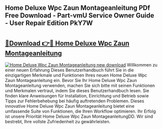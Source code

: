 ## Home Deluxe Wpc Zaun Montageanleitung PDf Free Download - Part-vmU Service Owner Guide - User Repair Edition PkY7W

# <h2><a href="http://df6sp6.blite.top/?on=Home+Deluxe+Wpc+Zaun+Montageanleitung">🔗Download 👉🔴 Home Deluxe Wpc Zaun Montageanleitung</a></h2>

[![Home Deluxe Wpc Zaun Montageanleitung new download](https://i.imgur.com/lujVjoI.png)](http://df6sp6.blite.top/?on=Home+Deluxe+Wpc+Zaun+Montageanleitung)
Willkommen zu einer neuen Erfahrung Dieses Benutzerhandbuch führt Sie in die einzigartigen Merkmale und Funktionen Ihres neuen Home Deluxe Wpc Zaun Montageanleitung ein. Bevor Sie Ihr Home Deluxe Wpc Zaun Montageanleitung verwenden, machen Sie sich bitte mit seinen Funktionen und Merkmalen vertraut, indem Sie dieses Benutzerhandbuch lesen. Sie finden klare Anweisungen für Installation, Einrichtung und Betrieb sowie Tipps zur Fehlerbehebung bei häufig auftretenden Problemen. Dieses innovative Home Deluxe Wpc Zaun Montageanleitung bietet eine umfassende Suite von Funktionen, die Ihren Workflow optimieren. Ihr Erfolg ist unsere Priorität Home Deluxe Wpc Zaun MontageanleitungDD. Wir sind bestrebt, Ihre vollste Zufriedenheit zu gewährleisten.
